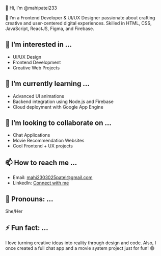👋 Hi, 
I’m @mahipatel233

💼 I’m a Frontend Developer & UI/UX Designer passionate about crafting creative and user-centered digital experiences. Skilled in HTML, CSS, JavaScript, ReactJS, Figma, and Firebase.

## 👀 I’m interested in ...
- UI/UX Design
- Frontend Development
- Creative Web Projects

## 🌱 I’m currently learning ...
- Advanced UI animations
- Backend integration using Node.js and Firebase
- Cloud deployment with Google App Engine

## 💞️ I’m looking to collaborate on ...
- Chat Applications
- Movie Recommendation Websites
- Cool Frontend + UX projects

## 📫 How to reach me ...
- Email: mahi2303025patel@gmail.com
- LinkedIn: [Connect with me](https://www.linkedin.com)

## 👤 Pronouns: ...
She/Her

## ⚡ Fun fact: ...
I love turning creative ideas into reality through design and code. Also, I once created a full chat app and a movie system project just for fun! 😄
